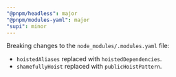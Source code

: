 ```yaml
---
"@pnpm/headless": major
"@pnpm/modules-yaml": major
"supi": minor
---
```


Breaking changes to the `node_modules/.modules.yaml` file:
* `hoistedAliases` replaced with `hoistedDependencies`.
* `shamefullyHoist` replaced with `publicHoistPattern`.
